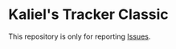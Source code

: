 # Kaliel's Tracker Classic

This repository is only for reporting [Issues](https://github.com/Horogg/KalielsTrackerClassic__Issues/issues).
